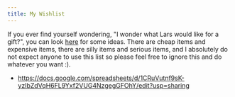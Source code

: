 ```yaml
---
title: My Wishlist
---
```


If you ever find yourself wondering, "I wonder what Lars would like for a gift?", you can look [here] for some ideas. There are cheap items and expensive items, there are silly items and serious items, and I absolutely do not expect anyone to use this list so please feel free to ignore this and do whatever you want :).

- <https://docs.google.com/spreadsheets/d/1CRuVutnf9sK-yzIbZdVqH6FL9Yxf2VUG4NzgegGFOhY/edit?usp=sharing>

[here]: https://docs.google.com/spreadsheets/d/1CRuVutnf9sK-yzIbZdVqH6FL9Yxf2VUG4NzgegGFOhY/edit?usp=sharing
